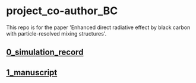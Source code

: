 # project_co-author_BC

This repo is for the paper 'Enhanced direct radiative effect by black carbon with particle-resolved mixing structures'.

## [0_simulation_record](./0_simulation_record)



## [1_manuscript](./1_manuscript)